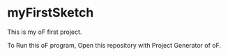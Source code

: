 # myFirstSketch
This is my oF first project.

To Run this oF program, Open this repository with Project Generator of oF.

